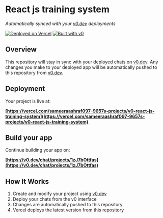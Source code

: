 # React js training system

*Automatically synced with your [v0.dev](https://v0.dev) deployments*

[![Deployed on Vercel](https://img.shields.io/badge/Deployed%20on-Vercel-black?style=for-the-badge&logo=vercel)](https://vercel.com/sameeraashraf097-9657s-projects/v0-react-js-training-system)
[![Built with v0](https://img.shields.io/badge/Built%20with-v0.dev-black?style=for-the-badge)](https://v0.dev/chat/projects/1zJ7bOttfas)

## Overview

This repository will stay in sync with your deployed chats on [v0.dev](https://v0.dev).
Any changes you make to your deployed app will be automatically pushed to this repository from [v0.dev](https://v0.dev).

## Deployment

Your project is live at:

**[https://vercel.com/sameeraashraf097-9657s-projects/v0-react-js-training-system](https://vercel.com/sameeraashraf097-9657s-projects/v0-react-js-training-system)**

## Build your app

Continue building your app on:

**[https://v0.dev/chat/projects/1zJ7bOttfas](https://v0.dev/chat/projects/1zJ7bOttfas)**

## How It Works

1. Create and modify your project using [v0.dev](https://v0.dev)
2. Deploy your chats from the v0 interface
3. Changes are automatically pushed to this repository
4. Vercel deploys the latest version from this repository
